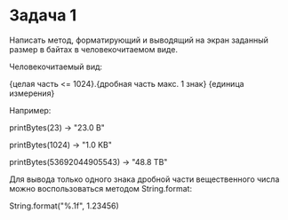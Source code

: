 # Задача 1

Написать метод, форматирующий и выводящий на экран заданный размер в байтах в человекочитаемом виде.

Человекочитаемый вид:

{целая часть <= 1024}.{дробная часть макс. 1 знак} {единица измерения}

Например:

printBytes(23) -> "23.0 B"

printBytes(1024) -> "1.0 KB"

printBytes(53692044905543) -> "48.8 TB"

Для вывода только одного знака дробной части вещественного числа можно воспользоваться методом String.format:

String.format("%.1f", 1.23456)